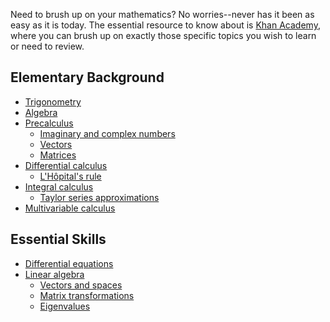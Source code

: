 Need to brush up on your mathematics? No worries--never has it been as easy
as it is today. The essential resource to know about is [Khan
Academy](https://www.khanacademy.org/math), where you can brush up on
exactly those specific topics you wish to learn or need to review.

Elementary Background
---------------------

* [Trigonometry](https://www.khanacademy.org/math/trigonometry)
* [Algebra](https://www.khanacademy.org/math/algebra2)
* [Precalculus](https://www.khanacademy.org/math/precalculus)
  * [Imaginary and complex numbers](https://www.khanacademy.org/math/precalculus/imaginary-and-complex-numbers)
  * [Vectors](https://www.khanacademy.org/math/precalculus/vectors-precalc)
  * [Matrices](https://www.khanacademy.org/math/precalculus/precalc-matrices)
* [Differential calculus](https://www.khanacademy.org/math/differential-calculus)
  * [L'Hôpital's rule](https://www.khanacademy.org/math/differential-calculus/derivative-applications/lhopital_rule/v/introduction-to-l-hopital-s-rule)
* [Integral calculus](https://www.khanacademy.org/math/integral-calculus)
  * [Taylor series approximations](https://www.khanacademy.org/math/integral-calculus/sequences_series_approx_calc)
* [Multivariable calculus](https://www.khanacademy.org/math/multivariable-calculus)

Essential Skills
----------------

* [Differential equations](https://www.khanacademy.org/math/differential-equations)
* [Linear algebra](https://www.khanacademy.org/math/linear-algebra)
  * [Vectors and spaces](https://www.khanacademy.org/math/linear-algebra/vectors_and_spaces)
  * [Matrix transformations](https://www.khanacademy.org/math/linear-algebra/matrix_transformations)
  * [Eigenvalues](https://www.khanacademy.org/math/linear-algebra/alternate_bases/eigen_everything/v/linear-algebra-introduction-to-eigenvalues-and-eigenvectors)
